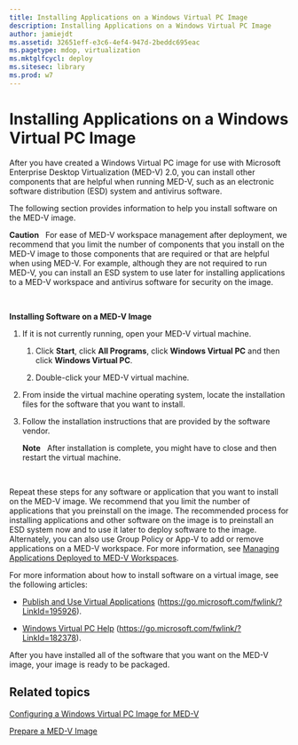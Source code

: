 ```yaml
---
title: Installing Applications on a Windows Virtual PC Image
description: Installing Applications on a Windows Virtual PC Image
author: jamiejdt
ms.assetid: 32651eff-e3c6-4ef4-947d-2beddc695eac
ms.pagetype: mdop, virtualization
ms.mktglfcycl: deploy
ms.sitesec: library
ms.prod: w7
---
```



# Installing Applications on a Windows Virtual PC Image


After you have created a Windows Virtual PC image for use with Microsoft Enterprise Desktop Virtualization (MED-V) 2.0, you can install other components that are helpful when running MED-V, such as an electronic software distribution (ESD) system and antivirus software.

The following section provides information to help you install software on the MED-V image.

**Caution**  
For ease of MED-V workspace management after deployment, we recommend that you limit the number of components that you install on the MED-V image to those components that are required or that are helpful when using MED-V. For example, although they are not required to run MED-V, you can install an ESD system to use later for installing applications to a MED-V workspace and antivirus software for security on the image.

 

**Installing Software on a MED-V Image**

1.  If it is not currently running, open your MED-V virtual machine.

    1.  Click **Start**, click **All Programs**, click **Windows Virtual PC** and then click **Windows Virtual PC**.

    2.  Double-click your MED-V virtual machine.

2.  From inside the virtual machine operating system, locate the installation files for the software that you want to install.

3.  Follow the installation instructions that are provided by the software vendor.

    **Note**  
    After installation is complete, you might have to close and then restart the virtual machine.

     

Repeat these steps for any software or application that you want to install on the MED-V image. We recommend that you limit the number of applications that you preinstall on the image. The recommended process for installing applications and other software on the image is to preinstall an ESD system now and to use it later to deploy software to the image. Alternately, you can also use Group Policy or App-V to add or remove applications on a MED-V workspace. For more information, see [Managing Applications Deployed to MED-V Workspaces](managing-applications-deployed-to-med-v-workspaces.md).

For more information about how to install software on a virtual image, see the following articles:

-   [Publish and Use Virtual Applications](https://go.microsoft.com/fwlink/?LinkId=195926) (https://go.microsoft.com/fwlink/?LinkId=195926).

-   [Windows Virtual PC Help](https://go.microsoft.com/fwlink/?LinkId=182378) (https://go.microsoft.com/fwlink/?LinkId=182378).

After you have installed all of the software that you want on the MED-V image, your image is ready to be packaged.

## Related topics


[Configuring a Windows Virtual PC Image for MED-V](configuring-a-windows-virtual-pc-image-for-med-v.md)

[Prepare a MED-V Image](prepare-a-med-v-image.md)

 

 






